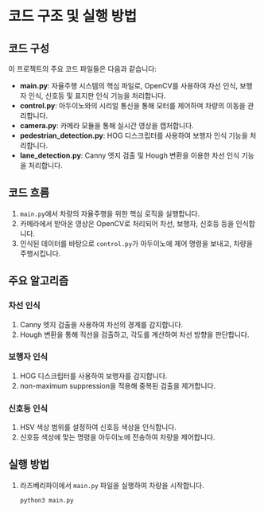 # 코드 구조 및 실행 방법

## 코드 구성

이 프로젝트의 주요 코드 파일들은 다음과 같습니다:

- **main.py**: 자율주행 시스템의 핵심 파일로, OpenCV를 사용하여 차선 인식, 보행자 인식, 신호등 및 표지판 인식 기능을 처리합니다.
- **control.py**: 아두이노와의 시리얼 통신을 통해 모터를 제어하며 차량의 이동을 관리합니다.
- **camera.py**: 카메라 모듈을 통해 실시간 영상을 캡처합니다.
- **pedestrian_detection.py**: HOG 디스크립터를 사용하여 보행자 인식 기능을 처리합니다.
- **lane_detection.py**: Canny 엣지 검출 및 Hough 변환을 이용한 차선 인식 기능을 처리합니다.

## 코드 흐름

1. `main.py`에서 차량의 자율주행을 위한 핵심 로직을 실행합니다.
2. 카메라에서 받아온 영상은 OpenCV로 처리되어 차선, 보행자, 신호등 등을 인식합니다.
3. 인식된 데이터를 바탕으로 `control.py`가 아두이노에 제어 명령을 보내고, 차량을 주행시킵니다.

## 주요 알고리즘

### 차선 인식

1. Canny 엣지 검출을 사용하여 차선의 경계를 감지합니다.
2. Hough 변환을 통해 직선을 검출하고, 각도를 계산하여 차선 방향을 판단합니다.

### 보행자 인식

1. HOG 디스크립터를 사용하여 보행자를 감지합니다.
2. non-maximum suppression을 적용해 중복된 검출을 제거합니다.

### 신호등 인식

1. HSV 색상 범위를 설정하여 신호등 색상을 인식합니다.
2. 신호등 색상에 맞는 명령을 아두이노에 전송하여 차량을 제어합니다.

## 실행 방법

1. 라즈베리파이에서 `main.py` 파일을 실행하여 차량을 시작합니다.
   ```bash
   python3 main.py

